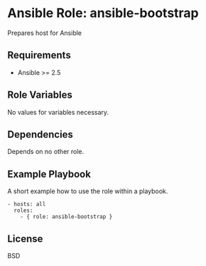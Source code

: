 # Ansible Role: ansible-bootstrap
Prepares host for Ansible

## Requirements
* Ansible >= 2.5

## Role Variables
No values for variables necessary.

## Dependencies
Depends on no other role.

## Example Playbook
A short example how to use the role within a playbook.

```
- hosts: all
  roles:
    - { role: ansible-bootstrap }
```

## License
BSD
